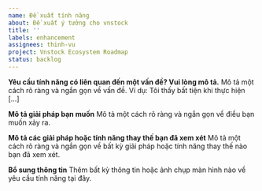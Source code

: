 ```yaml
---
name: Đề xuất tính năng
about: Đề xuất ý tưởng cho vnstock
title: ''
labels: enhancement
assignees: thinh-vu
project: Vnstock Ecosystem Roadmap
status: backlog
---
```


**Yêu cầu tính năng có liên quan đến một vấn đề? Vui lòng mô tả.**
Mô tả một cách rõ ràng và ngắn gọn về vấn đề. Ví dụ: Tôi thấy bất tiện khi thực hiện [...]

**Mô tả giải pháp bạn muốn**
Mô tả một cách rõ ràng và ngắn gọn về điều bạn muốn xảy ra.

**Mô tả các giải pháp hoặc tính năng thay thế bạn đã xem xét**
Mô tả một cách rõ ràng và ngắn gọn về bất kỳ giải pháp hoặc tính năng thay thế nào bạn đã xem xét.

**Bổ sung thông tin**
Thêm bất kỳ thông tin hoặc ảnh chụp màn hình nào về yêu cầu tính năng tại đây.